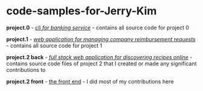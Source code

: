 # code-samples-for-Jerry-Kim

**project.0** - [*cli for banking service*](https://github.com/jbki/elbancomuchapasta) - contains all source code for project 0

**project.1** - [*web application for managing company reimbursement requests*](https://github.com/jbki/ERS) - contains all source code for project 1

**project.2 back** - [*full stack web application for discovering recipes online*](https://github.com/1808-Aug13-Java/lesoptimates.project2.backend) - contains source code files of project 2 that I created or made any significant contributions to 

**project.2 front** - [the front end](https://github.com/1808-Aug13-Java/lesoptimates.project2.frontend) - I did most of my contributions here

